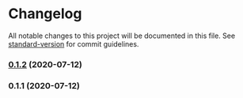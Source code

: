 # Changelog

All notable changes to this project will be documented in this file. See [standard-version](https://github.com/conventional-changelog/standard-version) for commit guidelines.

### [0.1.2](https://github.com/mwnDK1402/pkg-dev/compare/v0.1.1...v0.1.2) (2020-07-12)

### 0.1.1 (2020-07-12)
